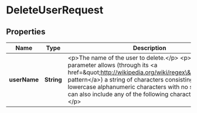 

# DeleteUserRequest


## Properties

| Name | Type | Description | Notes |
|------------ | ------------- | ------------- | -------------|
|**userName** | **String** | &lt;p&gt;The name of the user to delete.&lt;/p&gt; &lt;p&gt;This parameter allows (through its &lt;a href&#x3D;\&quot;http://wikipedia.org/wiki/regex\&quot;&gt;regex pattern&lt;/a&gt;) a string of characters consisting of upper and lowercase alphanumeric characters with no spaces. You can also include any of the following characters: _+&#x3D;,.@-&lt;/p&gt; |  |



